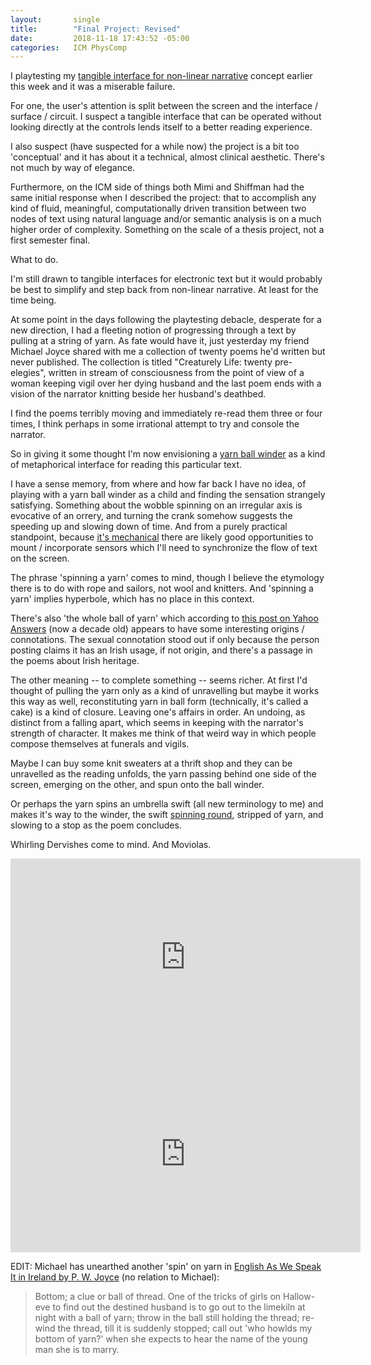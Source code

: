```yaml
---
layout:       single
title:        "Final Project: Revised"
date:         2018-11-18 17:43:52 -05:00
categories:   ICM PhysComp
---
```


I playtesting my [tangible interface for non-linear narrative](https://itp.nopivnick.com/physcomp/final-assignment-first-pass/) concept earlier this week and it was a miserable failure.

For one, the user's attention is split between the screen and the interface / surface / circuit. I suspect a tangible interface that can be operated without looking directly at the controls lends itself to a better reading experience.

I also suspect (have suspected for a while now) the project is a bit too 'conceptual' and it has about it a technical, almost clinical aesthetic. There's not much by way of elegance.

Furthermore, on the ICM side of things both Mimi and Shiffman had the same initial response when I described the project: that to accomplish any kind of fluid, meaningful, computationally driven transition between two nodes of text using natural language and/or semantic analysis is on a much higher order of complexity. Something on the scale of a thesis project, not a first semester final.

What to do.

I'm still drawn to tangible interfaces for electronic text but it would probably be best to simplify and step back from non-linear narrative. At least for the time being.

At some point in the days following the playtesting debacle, desperate for a new direction, I had a fleeting notion of progressing through a text by pulling at a string of yarn. As fate would have it, just yesterday my friend Michael Joyce shared with me a collection of twenty poems he'd written but never published. The collection is titled "Creaturely Life: twenty pre-elegies", written in stream of consciousness from the point of view of a woman keeping vigil over her dying husband and the last poem ends with a vision of the narrator knitting beside her husband's deathbed.

I find the poems terribly moving and immediately re-read them three or four times, I think perhaps in some irrational attempt to try and console the narrator.

So in giving it some thought I'm now envisioning a [yarn ball winder](https://www.knitpicks.com/accessories/Yarn_Ball_Winder__D82500.html) as a kind of metaphorical interface for reading this particular text.

I have a sense memory, from where and how far back I have no idea, of playing with a yarn ball winder as a child and finding the sensation strangely satisfying. Something about the wobble spinning on an irregular axis is evocative of an orrery, and turning the crank somehow suggests the speeding up and slowing down of time. And from a purely practical standpoint, because [it's mechanical](https://pin.it/zdqm6yirlifez7) there are likely good opportunities to mount / incorporate sensors which I'll need to synchronize the flow of text on the screen.

The phrase 'spinning a yarn' comes to mind, though I believe the etymology there is to do with rope and sailors, not wool and knitters. And 'spinning a yarn' implies hyperbole, which has no place in this context.

There's also 'the whole ball of yarn' which according to [this post on Yahoo Answers](https://answers.yahoo.com/question/index?qid=20060707144535AAoOAtA) (now a decade old) appears to have some interesting origins / connotations. The sexual connotation stood out if only because the person posting claims it has an Irish usage, if not origin, and there's a passage in the poems about Irish heritage.

The other meaning -- to complete something -- seems richer. At first I'd thought of pulling the yarn only as a kind of unravelling but maybe it works this way as well, reconstituting yarn in ball form (technically, it's called a cake) is a kind of closure. Leaving one's affairs in order. An undoing, as distinct from a falling apart, which seems in keeping with the narrator's strength of character. It makes me think of that weird way in which people compose themselves at funerals and vigils.

Maybe I can buy some knit sweaters at a thrift shop and they can be unravelled as the reading unfolds, the yarn passing behind one side of the screen, emerging on the other, and spun onto the ball winder.

Or perhaps the yarn spins an umbrella swift (all new terminology to me) and makes it's way to the winder, the swift [spinning round](https://youtu.be/4CZBnsvDNBI?t=135), stripped of yarn, and slowing to a stop as the poem concludes.

Whirling Dervishes come to mind. And Moviolas.

<iframe width="560" height="315" src="https://www.youtube.com/embed/4CZBnsvDNBI?start=136" frameborder="0" allow="accelerometer; autoplay; encrypted-media; gyroscope; picture-in-picture" allowfullscreen></iframe>

<br>

<iframe width="560" height="315" src="https://www.youtube.com/embed/KcCmwkt--1g" frameborder="0" allow="accelerometer; autoplay; encrypted-media; gyroscope; picture-in-picture" allowfullscreen></iframe>

<br>

EDIT: Michael has unearthed another 'spin' on yarn in [English As We Speak It in Ireland by P. W. Joyce](https://www.gutenberg.org/ebooks/34251) (no relation to Michael):

> Bottom; a clue or ball of thread. One of the tricks of girls on Hallow-eve to find out the destined husband is to go out to the limekiln at night with a ball of yarn; throw in the ball still holding the thread; re-wind the thread, till it is suddenly stopped; call out 'who howlds my bottom of yarn?' when she expects to hear the name of the young man she is to marry.
